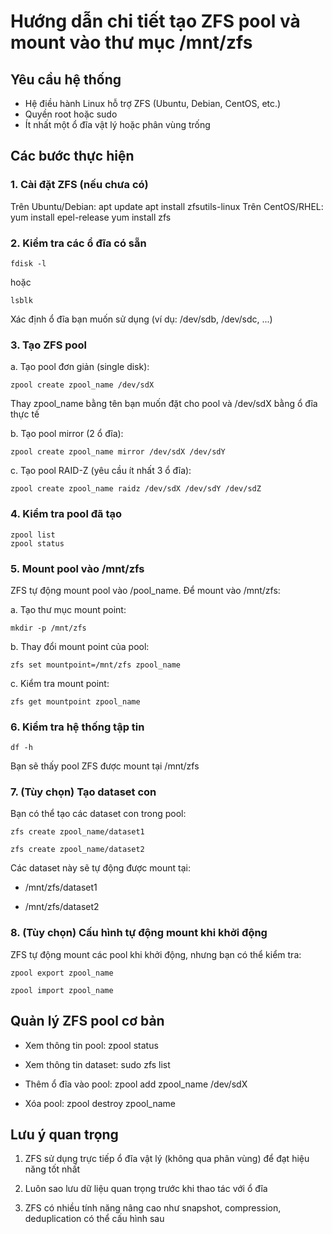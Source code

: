 # Hướng dẫn chi tiết tạo ZFS pool và mount vào thư mục /mnt/zfs

## Yêu cầu hệ thống
- Hệ điều hành Linux hỗ trợ ZFS (Ubuntu, Debian, CentOS, etc.)
- Quyền root hoặc sudo
- Ít nhất một ổ đĩa vật lý hoặc phân vùng trống

## Các bước thực hiện

### 1. Cài đặt ZFS (nếu chưa có)

Trên Ubuntu/Debian:
    apt update
    apt install zfsutils-linux
Trên CentOS/RHEL:
    yum install epel-release
    yum install zfs
### 2. Kiểm tra các ổ đĩa có sẵn
    fdisk -l
	
hoặc

    lsblk
	
Xác định ổ đĩa bạn muốn sử dụng (ví dụ: /dev/sdb, /dev/sdc, ...)

### 3. Tạo ZFS pool

a. Tạo pool đơn giản (single disk):

    zpool create zpool_name /dev/sdX
	
Thay zpool_name bằng tên bạn muốn đặt cho pool và /dev/sdX bằng ổ đĩa thực tế

b. Tạo pool mirror (2 ổ đĩa):

    zpool create zpool_name mirror /dev/sdX /dev/sdY
	
c. Tạo pool RAID-Z (yêu cầu ít nhất 3 ổ đĩa):

    zpool create zpool_name raidz /dev/sdX /dev/sdY /dev/sdZ
	
### 4. Kiểm tra pool đã tạo

    zpool list
    zpool status
	
### 5. Mount pool vào /mnt/zfs

ZFS tự động mount pool vào /pool_name. Để mount vào /mnt/zfs:

a. Tạo thư mục mount point:

    mkdir -p /mnt/zfs
	
b. Thay đổi mount point của pool:

    zfs set mountpoint=/mnt/zfs zpool_name
	
c. Kiểm tra mount point:

    zfs get mountpoint zpool_name
	
### 6. Kiểm tra hệ thống tập tin

    df -h
Bạn sẽ thấy pool ZFS được mount tại /mnt/zfs

### 7. (Tùy chọn) Tạo dataset con

Bạn có thể tạo các dataset con trong pool:

    zfs create zpool_name/dataset1
	
    zfs create zpool_name/dataset2
	
Các dataset này sẽ tự động được mount tại:

- /mnt/zfs/dataset1

- /mnt/zfs/dataset2

### 8. (Tùy chọn) Cấu hình tự động mount khi khởi động
ZFS tự động mount các pool khi khởi động, nhưng bạn có thể kiểm tra:

    zpool export zpool_name
	
    zpool import zpool_name
	
## Quản lý ZFS pool cơ bản

- Xem thông tin pool:     zpool status

- Xem thông tin dataset: sudo zfs list

- Thêm ổ đĩa vào pool:     zpool add zpool_name /dev/sdX

- Xóa pool:     zpool destroy zpool_name

## Lưu ý quan trọng

1. ZFS sử dụng trực tiếp ổ đĩa vật lý (không qua phân vùng) để đạt hiệu năng tốt nhất

2. Luôn sao lưu dữ liệu quan trọng trước khi thao tác với ổ đĩa

3. ZFS có nhiều tính năng nâng cao như snapshot, compression, deduplication có thể cấu hình sau
